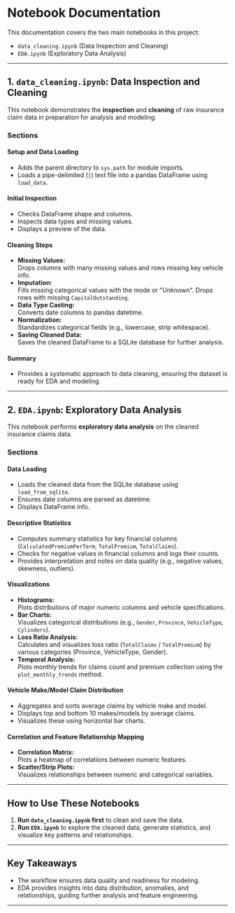 # Notebook Documentation

This documentation covers the two main notebooks in this project:  
- `data_cleaning.ipynb` (Data Inspection and Cleaning)  
- `EDA.ipynb` (Exploratory Data Analysis)

---

## 1. `data_cleaning.ipynb`: Data Inspection and Cleaning

This notebook demonstrates the **inspection** and **cleaning** of raw insurance claim data in preparation for analysis and modeling.

### **Sections**

#### **Setup and Data Loading**
- Adds the parent directory to `sys.path` for module imports.
- Loads a pipe-delimited (`|`) text file into a pandas DataFrame using `load_data`.

#### **Initial Inspection**
- Checks DataFrame shape and columns.
- Inspects data types and missing values.
- Displays a preview of the data.

#### **Cleaning Steps**
- **Missing Values:**  
  Drops columns with many missing values and rows missing key vehicle info.
- **Imputation:**  
  Fills missing categorical values with the mode or "Unknown". Drops rows with missing `CapitalOutstanding`.
- **Data Type Casting:**  
  Converts date columns to pandas datetime.
- **Normalization:**  
  Standardizes categorical fields (e.g., lowercase, strip whitespace).
- **Saving Cleaned Data:**  
  Saves the cleaned DataFrame to a SQLite database for further analysis.

#### **Summary**
- Provides a systematic approach to data cleaning, ensuring the dataset is ready for EDA and modeling.

---

## 2. `EDA.ipynb`: Exploratory Data Analysis

This notebook performs **exploratory data analysis** on the cleaned insurance claims data.

### **Sections**

#### **Data Loading**
- Loads the cleaned data from the SQLite database using `load_from_sqlite`.
- Ensures date columns are parsed as datetime.
- Displays DataFrame info.

#### **Descriptive Statistics**
- Computes summary statistics for key financial columns (`CalculatedPremiumPerTerm`, `TotalPremium`, `TotalClaims`).
- Checks for negative values in financial columns and logs their counts.
- Provides interpretation and notes on data quality (e.g., negative values, skewness, outliers).

#### **Visualizations**
- **Histograms:**  
  Plots distributions of major numeric columns and vehicle specifications.
- **Bar Charts:**  
  Visualizes categorical distributions (e.g., `Gender`, `Province`, `VehicleType`, `Cylinders`).
- **Loss Ratio Analysis:**  
  Calculates and visualizes loss ratio (`TotalClaims` / `TotalPremium`) by various categories (Province, VehicleType, Gender).
- **Temporal Analysis:**  
  Plots monthly trends for claims count and premium collection using the `plot_monthly_trends` method.

#### **Vehicle Make/Model Claim Distribution**
- Aggregates and sorts average claims by vehicle make and model.
- Displays top and bottom 10 makes/models by average claims.
- Visualizes these using horizontal bar charts.

#### **Correlation and Feature Relationship Mapping**
- **Correlation Matrix:**  
  Plots a heatmap of correlations between numeric features.
- **Scatter/Strip Plots:**  
  Visualizes relationships between numeric and categorical variables.

---

## **How to Use These Notebooks**

1. **Run `data_cleaning.ipynb` first** to clean and save the data.
2. **Run `EDA.ipynb`** to explore the cleaned data, generate statistics, and visualize key patterns and relationships.

---

## **Key Takeaways**

- The workflow ensures data quality and readiness for modeling.
- EDA provides insights into data distribution, anomalies, and relationships, guiding further analysis and feature engineering.

---